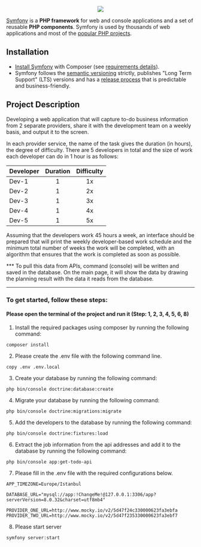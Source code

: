 <p align="center"><a href="https://symfony.com" target="_blank">
    <img src="https://symfony.com/logos/symfony_black_02.svg">
</a></p>

[Symfony][1] is a **PHP framework** for web and console applications and a set
of reusable **PHP components**. Symfony is used by thousands of web
applications and most of the [popular PHP projects][2].

Installation
------------

* [Install Symfony][4] with Composer (see [requirements details][3]).
* Symfony follows the [semantic versioning][5] strictly, publishes "Long Term
  Support" (LTS) versions and has a [release process][6] that is predictable and
  business-friendly.

Project Description
------------
<p>Developing a web application that will capture to-do business information from 2 separate providers, share it with the development team on a weekly basis, and output it to the screen.</p>

<p>In each provider service, the name of the task gives the duration (in hours), the degree of difficulty. There are 5 developers in total and the size of work each developer can do in 1 hour is as follows:</p>

<table>
<thead>
<tr>
<th>Developer</th>
<th>Duration</th>
<th>Difficulty</th>
</tr>
</thead>
<tbody>
<tr>
<td>Dev-1</td>
<td align="center">1</td>
<td align="center">1x</td>
</tr>
<tr>
<td>Dev-2</td>
<td align="center">1</td>
<td align="center">2x</td>
</tr>
<tr>
<td>Dev-3</td>
<td align="center">1</td>
<td align="center">3x</td>
</tr>
<tr>
<td>Dev-4</td>
<td align="center">1</td>
<td align="center">4x</td>
</tr>
<tr>
<td>Dev-5</td>
<td align="center">1</td>
<td align="center">5x</td>
</tr>
</tbody>
</table>

<p>Assuming that the developers work 45 hours a week, an interface should be prepared that will print the weekly developer-based work schedule and the minimum total number of weeks the work will be completed, with an algorithm that ensures that the work is completed as soon as possible.</p>

<p>*** To pull this data from APIs, command (console) will be written and saved in the database. On the main page, it will show the data by drawing the planning result with the data it reads from the database.</p>

---

### To get started, follow these steps:

#### Please open the terminal of the project and run it (Step: 1, 2, 3, 4, 5, 6, 8)

1. Install the required packages using composer by running the following command:

```shell
composer install
```

2. Please create the .env file with the following command line.
```shell
copy .env .env.local
```

3. Create your database by running the following command:
```shell
php bin/console doctrine:database:create
```

4. Migrate your database by running the following command:
```shell
php bin/console doctrine:migrations:migrate
```

5. Add the developers to the database by running the following command:
```shell
php bin/console doctrine:fixtures:load
```

6. Extract the job information from the api addresses and add it to the database by running the following command:
````shell
php bin/console app:get-todo-api
````

7. Please fill in the .env file with the required configurations below.
```
APP_TIMEZONE=Europe/Istanbul

DATABASE_URL="mysql://app:!ChangeMe!@127.0.0.1:3306/app?serverVersion=8.0.32&charset=utf8mb4"

PROVIDER_ONE_URL=http://www.mocky.io/v2/5d47f24c330000623fa3ebfa
PROVIDER_TWO_URL=http://www.mocky.io/v2/5d47f235330000623fa3ebf7
```

8. Please start server
```shell
symfony server:start
```

[1]: https://symfony.com
[2]: https://symfony.com/projects
[3]: https://symfony.com/doc/current/reference/requirements.html
[4]: https://symfony.com/doc/current/setup.html
[5]: https://semver.org
[6]: https://symfony.com/doc/current/contributing/community/releases.html
